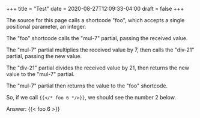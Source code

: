 +++
title = "Test"
date = 2020-08-27T12:09:33-04:00
draft = false
+++

The source for this page calls a shortcode "foo", which accepts a single positional parameter, an integer.

The "foo" shortcode calls the "mul-7" partial, passing the received value.

The "mul-7" partial multiplies the received value by 7, then calls the "div-21" partial, passing the new value.

The "div-21" partial divides the received value by 21, then returns the new value to the "mul-7" partial.

The "mul-7" partial then returns the value to the "foo" shortcode.

So, if we call `{{</* foo 6 */>}}`, we should see the number 2 below.

Answer: {{< foo 6 >}}
